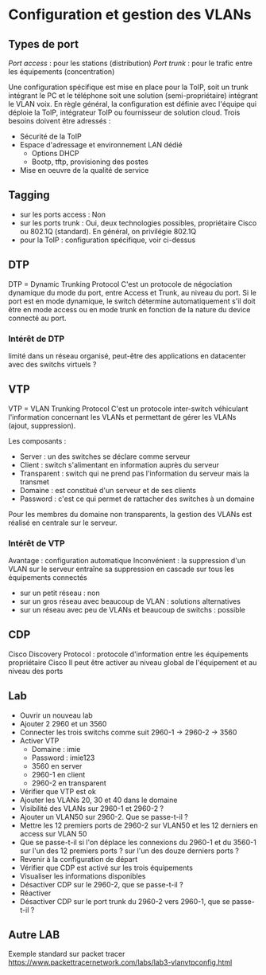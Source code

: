 # Configuration et gestion des VLANs

## Types de port

*Port access* : pour les stations (distribution)
*Port trunk* : pour le trafic entre les équipements (concentration)

Une configuration spécifique est mise en place pour la ToIP, soit un trunk intégrant le PC et le téléphone soit une solution (semi-propriétaire) intégrant le VLAN voix. En règle général, la configuration est définie avec l'équipe qui déploie la ToIP, intégrateur ToIP ou fournisseur de solution cloud. Trois besoins doivent être adressés :

- Sécurité de la ToIP
- Espace d'adressage et environnement LAN dédié
  - Options DHCP
  - Bootp, tftp, provisioning des postes
- Mise en oeuvre de la qualité de service

## Tagging

- sur les ports access : Non
- sur les ports trunk : Oui, deux technologies possibles, propriétaire Cisco ou 802.1Q (standard). En général, on privilégie 802.1Q
- pour la ToIP : configuration spécifique, voir ci-dessus

## DTP

DTP = Dynamic Trunking Protocol
C'est un protocole de négociation dynamique du mode du port, entre Access et Trunk, au niveau du port. Si le port est en mode dynamique, le switch détermine automatiquement s'il doit être en mode access ou en mode trunk en fonction de la nature du device connecté au port.

### Intérêt de DTP

limité dans un réseau organisé, peut-être des applications en datacenter avec des switchs virtuels ?

## VTP

VTP = VLAN Trunking Protocol
C'est un protocole inter-switch véhiculant l'information concernant les VLANs et permettant de gérer les VLANs (ajout, suppression).

Les composants :

- Server : un des switches se déclare comme serveur
- Client : switch s'alimentant en information auprès du serveur
- Transparent : switch qui ne prend pas l'information du serveur mais la transmet
- Domaine : est constitué d'un serveur et de ses clients
- Password : c'est ce qui permet de rattacher des switches à un domaine

Pour les membres du domaine non transparents, la gestion des VLANs est réalisé en centrale sur le serveur.

### Intérêt de VTP

Avantage : configuration automatique
Inconvénient : la suppression d'un VLAN sur le serveur entraîne sa suppression en cascade sur tous les équipements connectés

- sur un petit réseau : non
- sur un gros réseau avec beaucoup de VLAN : solutions alternatives
- sur un réseau avec peu de VLANs et beaucoup de switchs : possible

## CDP
Cisco Discovery Protocol : protocole d'information entre les équipements propriétaire Cisco
Il peut être activer au niveau global de l'équipement et au niveau des ports

## Lab

- Ouvrir un nouveau lab
- Ajouter 2 2960 et un 3560
- Connecter les trois switchs comme suit 2960-1 -> 2960-2 -> 3560
- Activer VTP
  - Domaine : imie
  - Password : imie123
  - 3560 en server
  - 2960-1 en client
  - 2960-2 en transparent
- Vérifier que VTP est ok
- Ajouter les VLANs 20, 30 et 40 dans le domaine
- Visibilité des VLANs sur 2960-1 et 2960-2 ?
- Ajouter un VLAN50 sur 2960-2. Que se passe-t-il ?
- Mettre les 12 premiers ports de 2960-2 sur VLAN50 et les 12 derniers en access sur VLAN 50
- Que se passe-t-il si l'on déplace les connexions du 2960-1 et du 3560-1 sur l'un des 12 premiers ports ? sur l'un des douze derniers ports ?
- Revenir à la configuration de départ
- Vérifier que CDP est activé sur les trois équipements
- Visualiser les informations disponibles
- Désactiver CDP sur le 2960-2, que se passe-t-il ?
- Réactiver
- Désactiver CDP sur le port trunk du 2960-2 vers 2960-1, que se passe-t-il ?

## Autre LAB

Exemple standard sur packet tracer <https://www.packettracernetwork.com/labs/lab3-vlanvtpconfig.html>